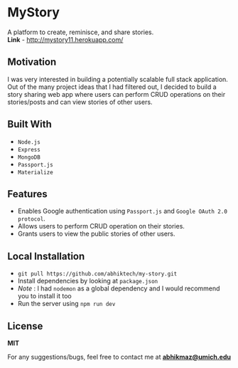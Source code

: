 # MyStory
A platform to create, reminisce, and share stories.<br />
**Link** - http://mystory11.herokuapp.com/

## Motivation
I was very interested in building a potentially scalable full stack application. Out of the many project ideas that I had filtered out, I decided to build a story sharing web app where users can perform CRUD operations on their stories/posts and can view stories of other users.

## Built With
- `Node.js`
- `Express`
- `MongoDB`
- `Passport.js`
- `Materialize`

## Features
- Enables Google authentication using `Passport.js` and `Google OAuth 2.0 protocol`.
- Allows users to perform CRUD operation on their stories.
- Grants users to view the public stories of other users.

## Local Installation
- `git pull https://github.com/abhiktech/my-story.git`
- Install dependencies by looking at `package.json` 
- *Note* : I had `nodemon` as a global dependency and I would recommend you to install it too
- Run the server using `npm run dev`

## License
**MIT**

For any suggestions/bugs, feel free to contact me at **abhikmaz@umich.edu**



